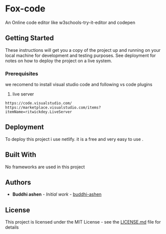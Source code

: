 # Fox-code

An Online code editor like w3schools-try-it-editor and codepen

## Getting Started

These instructions will get you a copy of the project up and running on your local machine for development and testing purposes. See deployment for notes on how to deploy the project on a live system.

### Prerequisites

we recomend to install visual studio code and following vs code plugins
1. live server

```
https://code.visualstudio.com/
https://marketplace.visualstudio.com/items?itemName=ritwickdey.LiveServer
```

## Deployment

To deploy this project i use netlify. it is a free and very easy to use . 

## Built With

No frameworks are used in this project

## Authors

* **Buddhi ashen** - *Initial work* - [buddhi-ashen](https://github.com/buddhi-ashen)


## License

This project is licensed under the MIT License - see the [LICENSE.md](LICENSE.md) file for details

